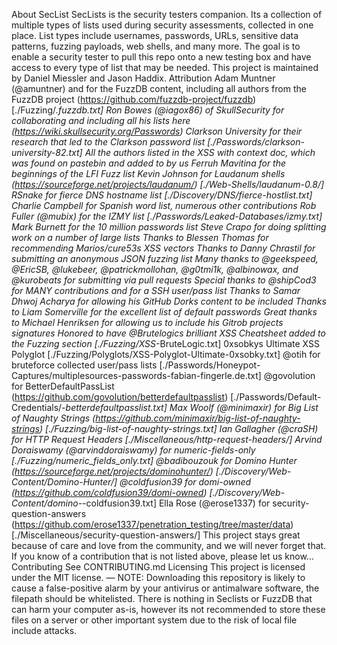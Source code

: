 About SecList SecLists is the security testers companion. Its a collection of multiple types of lists used during security assessments, collected in one place. List types include usernames, passwords, URLs, sensitive data patterns, fuzzing payloads, web shells, and many more. The goal is to enable a security tester to pull this repo onto a new testing box and have access to every type of list that may be needed. This project is maintained by Daniel Miessler and Jason Haddix. Attribution Adam Muntner (@amuntner) and for the FuzzDB content, including all authors from the FuzzDB project (https://github.com/fuzzdb-project/fuzzdb) [./Fuzzing/*.fuzzdb.txt] Ron Bowes (@iagox86) of SkullSecurity for collaborating and including all his lists here (https://wiki.skullsecurity.org/Passwords) Clarkson University for their research that led to the Clarkson password list [./Passwords/clarkson-university-82.txt] All the authors listed in the XSS with context doc, which was found on pastebin and added to by us Ferruh Mavitina for the beginnings of the LFI Fuzz list Kevin Johnson for Laudanum shells (https://sourceforge.net/projects/laudanum/) [./Web-Shells/laudanum-0.8/] RSnake for fierce DNS hostname list [./Discovery/DNS/fierce-hostlist.txt] Charlie Campbell for Spanish word list, numerous other contributions Rob Fuller (@mubix) for the IZMY list [./Passwords/Leaked-Databases/izmy.txt] Mark Burnett for the 10 million passwords list Steve Crapo for doing splitting work on a number of large lists Thanks to Blessen Thomas for recommending Marios/cure53s XSS vectors Thanks to Danny Chrastil for submitting an anonymous JSON fuzzing list Many thanks to @geekspeed, @EricSB, @lukebeer, @patrickmollohan, @g0tmi1k, @albinowax, and @kurobeats for submitting via pull requests Special thanks to @shipCod3 for MANY contributions and for a SSH user/pass list Thanks to Samar Dhwoj Acharya for allowing his GitHub Dorks content to be included Thanks to Liam Somerville for the excellent list of default passwords Great thanks to Michael Henriksen for allowing us to include his Gitrob projects signatures Honored to have @Brutelogics brilliant XSS Cheatsheet added to the Fuzzing section [./Fuzzing/XSS*-BruteLogic.txt] 0xsobkys Ultimate XSS Polyglot [./Fuzzing/Polyglots/XSS-Polyglot-Ultimate-0xsobky.txt] @otih for bruteforce collected user/pass lists [./Passwords/Honeypot-Captures/multiplesources-passwords-fabian-fingerle.de.txt] @govolution for BetterDefaultPassList (https://github.com/govolution/betterdefaultpasslist) [./Passwords/Default-Credentials/*-betterdefaultpasslist.txt] Max Woolf (@minimaxir) for Big List of Naughty Strings (https://github.com/minimaxir/big-list-of-naughty-strings) [./Fuzzing/big-list-of-naughty-strings.txt] Ian Gallagher (@craSH) for HTTP Request Headers [./Miscellaneous/http-request-headers/] Arvind Doraiswamy (@arvinddoraiswamy) for numeric-fields-only [./Fuzzing/numeric_fields_only.txt] @badibouzouk for Domino Hunter (https://sourceforge.net/projects/dominohunter/) [./Discovery/Web-Content/Domino-Hunter/] @coldfusion39 for domi-owned (https://github.com/coldfusion39/domi-owned) [./Discovery/Web-Content/domino-*-coldfusion39.txt] Ella Rose (@erose1337) for security-question-answers (https://github.com/erose1337/penetration_testing/tree/master/data) [./Miscellaneous/security-question-answers/] This project stays great because of care and love from the community, and we will never forget that. If you know of a contribution that is not listed above, please let us know... Contributing See CONTRIBUTING.md Licensing This project is licensed under the MIT license. — NOTE: Downloading this repository is likely to cause a false-positive alarm by your antivirus or antimalware software, the filepath should be whitelisted. There is nothing in Seclists or FuzzDB that can harm your computer as-is, however its not recommended to store these files on a server or other important system due to the risk of local file include attacks.